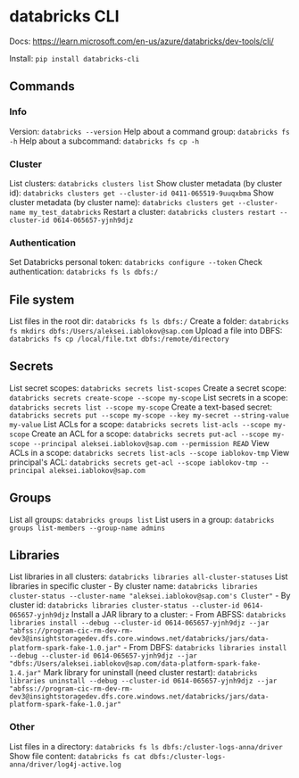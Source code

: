 # databricks CLI

Docs: https://learn.microsoft.com/en-us/azure/databricks/dev-tools/cli/

Install: `pip install databricks-cli`

## Commands
### Info
Version: `databricks --version`
Help about a command group: `databricks fs -h`
Help about a subcommand: `databricks fs cp -h`

### Cluster
List clusters: `databricks clusters list`
Show cluster metadata (by cluster id): `databricks clusters get --cluster-id 0411-065519-9uuqxbma`
Show cluster metadata (by cluster name): `databricks clusters get --cluster-name my_test_databricks`
Restart a cluster: `databricks clusters restart --cluster-id 0614-065657-yjnh9djz`

### Authentication
Set Databricks personal token: `databricks configure --token`
Check authentication: `databricks fs ls dbfs:/`

## File system
List files in the root dir: `databricks fs ls dbfs:/`
Create a folder: `databricks fs mkdirs dbfs:/Users/aleksei.iablokov@sap.com`
Upload a file into DBFS: `databricks fs cp /local/file.txt dbfs:/remote/directory`

## Secrets
List secret scopes: `databricks secrets list-scopes`
Create a secret scope: `databricks secrets create-scope --scope my-scope`
List secrets in a scope: `databricks secrets list --scope my-scope`
Create a text-based secret: `databricks secrets put --scope my-scope --key my-secret --string-value my-value`
List ACLs for a scope: `databricks secrets list-acls --scope my-scope`
Create an ACL for a scope: `databricks secrets put-acl --scope my-scope --principal aleksei.iablokov@sap.com --permission READ`
View ACLs in a scope: `databricks secrets list-acls --scope iablokov-tmp`
View principal's ACL: `databricks secrets get-acl --scope iablokov-tmp --principal aleksei.iablokov@sap.com`

## Groups
List all groups: `databricks groups list`
List users in a group: `databricks groups list-members --group-name admins`

## Libraries
List libraries in all clusters: `databricks libraries all-cluster-statuses`
List libraries in specific cluster
	- By cluster name: `databricks libraries cluster-status --cluster-name "aleksei.iablokov@sap.com's Cluster"`
	- By cluster id: `databricks libraries cluster-status --cluster-id 0614-065657-yjnh9djz`
Install a JAR library to a cluster: 
	- From ABFSS: `databricks libraries install --debug --cluster-id 0614-065657-yjnh9djz --jar "abfss://program-cic-rm-dev-rm-dev3@insightstoragedev.dfs.core.windows.net/databricks/jars/data-platform-spark-fake-1.0.jar"`
	- From DBFS: `databricks libraries install --debug --cluster-id 0614-065657-yjnh9djz --jar "dbfs:/Users/aleksei.iablokov@sap.com/data-platform-spark-fake-1.4.jar"`
Mark library for uninstall (need cluster restart): `databricks libraries uninstall --debug --cluster-id 0614-065657-yjnh9djz --jar "abfss://program-cic-rm-dev-rm-dev3@insightstoragedev.dfs.core.windows.net/databricks/jars/data-platform-spark-fake-1.0.jar"`

### Other
List files in a directory: `databricks fs ls dbfs:/cluster-logs-anna/driver`
Show file content: `databricks fs cat dbfs:/cluster-logs-anna/driver/log4j-active.log`
